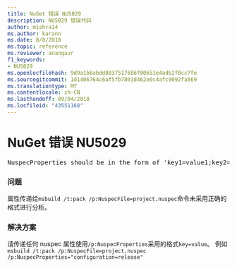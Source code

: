 ```yaml
---
title: NuGet 错误 NU5029
description: NU5029 错误代码
author: mishra14
ms.author: karann
ms.date: 8/8/2018
ms.topic: reference
ms.reviewer: anangaur
f1_keywords:
- NU5029
ms.openlocfilehash: 9d9a1b6abdd0837517686f00651e4adb2f0cc7fe
ms.sourcegitcommit: 1d1406764c6af5fb7801d462e0c4afc9092fa569
ms.translationtype: MT
ms.contentlocale: zh-CN
ms.lasthandoff: 09/04/2018
ms.locfileid: "43551168"
---
```

# <a name="nuget-error-nu5029"></a>NuGet 错误 NU5029
<pre>NuspecProperties should be in the form of 'key1=value1;key2=value2'.</pre>

### <a name="issue"></a>问题

属性传递给`msbuild /t:pack /p:NuspecFile=project.nuspec`命令未采用正确的格式进行分析。


### <a name="solution"></a>解决方案

请传递任何 nuspec 属性使用`/p:NuspecProperties`采用的格式`key=value`。 例如 `msbuild /t:pack /p:NuspecFile=project.nuspec /p:NuspecProperties="configuration=release"`

